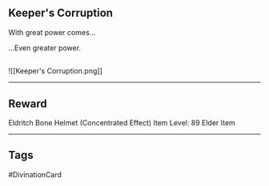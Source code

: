 ## Keeper's Corruption
With great power comes...

...Even greater power.
## 
![[Keeper's Corruption.png]]

---
## Reward
Eldritch Bone Helmet (Concentrated Effect)
Item Level: 89
Elder Item

---
## Tags
#DivinationCard